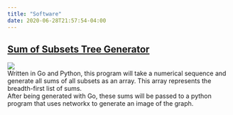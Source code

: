 ```yaml
---
title: "Software"
date: 2020-06-28T21:57:54-04:00
---
```


## [Sum of Subsets Tree Generator](/sum-subsets)  
![](/images/graph.png)  
Written in Go and Python, this program will take a numerical sequence and generate all sums of all subsets as an array. This array represents the breadth-first list of sums.  
After being generated with Go, these sums will be passed to a python program that uses networkx to generate an image of the graph.
